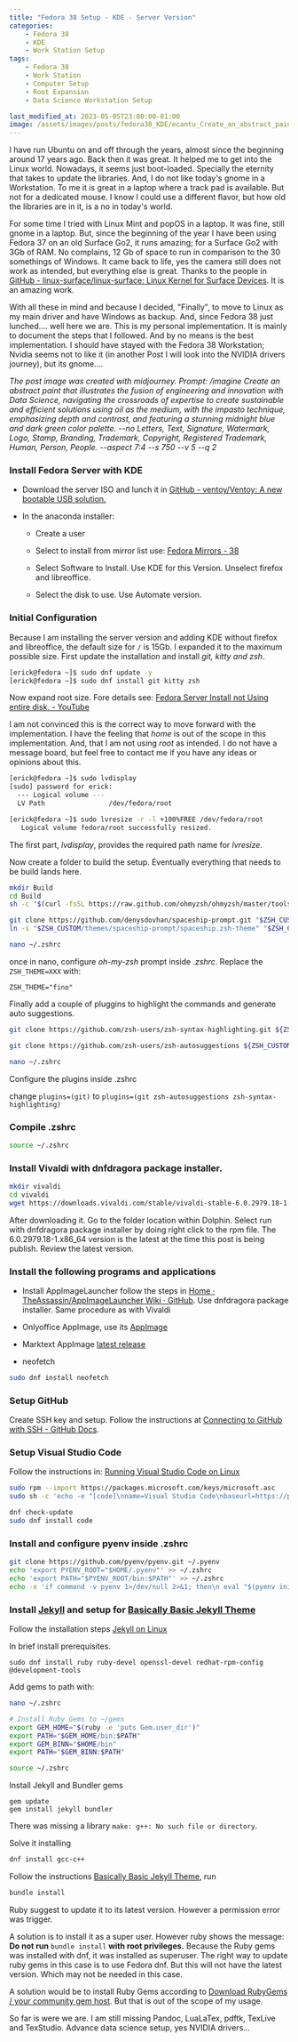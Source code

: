```yaml
---
title: "Fedora 38 Setup - KDE - Server Version" 
categories: 
    - Fedora 38
    - KDE
    - Work Station Setup
tags: 
    - Fedora 38
    - Work Station
    - Computer Setup
    - Root Expansion
    - Data Science Workstation Setup

last_modified_at: 2023-05-05T23:00:00-01:00
image: /assets/images/posts/fedora38_KDE/ecantu_Create_an_abstract_paint_that_illustrates_the_fusion_of__8c2afd06-0892-4da2-9ad3-4aa9e5a236d2.png
---
```


I have run Ubuntu on and off through the years,  almost since the beginning around 17 years ago. Back then it was great. It helped me to get into the Linux world. Nowadays, it seems just boot-loaded.  Specially the eternity that takes to update the libraries. And, I do not like today's gnome in a Workstation. To me it is great in a laptop where a track pad is available. But not for a dedicated mouse.  I know I could use a different flavor, but how old the libraries are in it, is a no in today's world. 

For some time I tried with Linux Mint and popOS in a laptop.  It was fine, still gnome in a laptop. But, since the beginning of the year I have been using Fedora 37 on an old Surface Go2,  it runs amazing; for a Surface Go2 with 3Gb of RAM. No complains, 12 Gb of space to run in comparison to the 30 somethings of Windows. It came back to life, yes the camera still does not work as intended, but everything else is great. Thanks to the people in  [GitHub - linux-surface/linux-surface: Linux Kernel for Surface Devices](https://github.com/linux-surface/linux-surface). It is an amazing work. 

With all these in mind and because I decided, "Finally", to move to Linux as my main driver and have Windows as backup. And, since Fedora 38 just lunched.... well here we are.  This is my personal implementation. It is mainly to document the steps that I followed.  And by no means is the best implementation. I should have stayed with the Fedora 38 Workstation; Nvidia seems not to like it (in another Post I will look into the NVIDIA drivers journey),  but its gnome.... 

*The post image was created with midjourney. Prompt: /imagine Create an abstract paint that illustrates the fusion of engineering and innovation with Data Science, navigating the crossroads of expertise to create sustainable and efficient solutions using oil as the medium, with the impasto technique, emphasizing depth and contrast, and featuring a stunning midnight blue and dark green color palette. --no Letters, Text, Signature, Watermark, Logo, Stamp, Branding, Trademark, Copyright, Registered Trademark, Human, Person, People. --aspect 7:4 --s 750 --v 5 --q 2*  

### Install Fedora Server with KDE

- Download the server ISO and lunch it in [GitHub - ventoy/Ventoy: A new bootable USB solution.](https://github.com/ventoy/Ventoy)

- In the anaconda installer:
  
  - Create a user
  
  - Select to install from mirror list use: [Fedora Mirrors - 38](https://admin.fedoraproject.org/mirrormanager/mirrors/Fedora/38)
  
  - Select Software to Install. Use KDE for this Version. Unselect firefox and libreoffice.
  
  - Select the disk to use. Use Automate version. 

### Initial Configuration

Because I am installing the server version and adding KDE without firefox and libreoffice, the  default size for `/` is 15Gb.  I expanded it to the maximum possible size. First update the installation and install *git, kitty and zsh*.

```bash
[erick@fedora ~]$ sudo dnf update -y
[erick@fedora ~]$ sudo dnf install git kitty zsh
```

Now expand root size. Fore details see: [Fedora Server Install not Using entire disk. - YouTube](https://www.youtube.com/watch?v=MfGkBe8Y5Nk)

I am not convinced this is the correct way to move forward with the implementation. I have the feeling that *home* is out of the scope in this implementation. And, that I am not using *root* as intended. I do not have a message board, but feel free to contact me if you have any ideas or opinions about this. 

```bash
[erick@fedora ~]$ sudo lvdisplay
[sudo] password for erick:
  --- Logical volume ---
  LV Path                /dev/fedora/root

[erick@fedora ~]$ sudo lvresize -r -l +100%FREE /dev/fedora/root
   Logical volume fedora/root successfully resized.
```

The first part, *lvdisplay*, provides the required path name for *lvresize*.

Now create a folder to build the setup. Eventually everything that needs to be build lands here. 

```bash
mkdir Build
cd Build
sh -c "$(curl -fsSL https://raw.github.com/ohmyzsh/ohmyzsh/master/tools/install.sh)"

git clone https://github.com/denysdovhan/spaceship-prompt.git "$ZSH_CUSTOM/themes/spaceship-prompt" --depth=1
ln -s "$ZSH_CUSTOM/themes/spaceship-prompt/spaceship.zsh-theme" "$ZSH_CUSTOM/themes/spaceship.zsh-theme"

nano ~/.zshrc
```

once in nano, configure *oh-my-zsh* prompt inside *.zshrc*. Replace the `ZSH_THEME=XXX` with:

`ZSH_THEME="fino"`

Finally add a couple of pluggins to highlight the commands and generate auto suggestions. 

```bash
git clone https://github.com/zsh-users/zsh-syntax-highlighting.git ${ZSH_CUSTOM:-~/.oh-my-zsh/custom}/plugins/zsh-syntax-highlighting

git clone https://github.com/zsh-users/zsh-autosuggestions ${ZSH_CUSTOM:-~/.oh-my-zsh/custom}/plugins/zsh-autosuggestions

nano ~/.zshrc
```

Configure the plugins inside .zshrc

change `plugins=(git)` to `plugins=(git zsh-autosuggestions zsh-syntax-highlighting)`

### Compile .zshrc

```bash
source ~/.zshrc
```

### Install Vivaldi with dnfdragora package installer.

```bash
mkdir vivaldi
cd vivaldi
wget https://downloads.vivaldi.com/stable/vivaldi-stable-6.0.2979.18-1.x86_64.rpm
```

After downloading it. Go to the folder location within Dolphin. Select run with dnfdragora package installer by doing right click to the rpm file. The 6.0.2979.18-1.x86_64 version is the latest at the time this post is being publish. Review the latest version.

### Install the following programs and applications

- Install AppImageLauncher follow the steps in [Home · TheAssassin/AppImageLauncher Wiki · GitHub](https://github.com/TheAssassin/AppImageLauncher/wiki). Use dnfdragora package installer. Same procedure as with Vivaldi

- Onlyoffice AppImage, use its [AppImage](https://www.onlyoffice.com/download-desktop.aspx)

- Marktext AppImage [latest release](https://github.com/marktext/marktext/releases/latest)

- neofetch 

```bash
sudo dnf install neofetch
```

### Setup GitHub

Create SSH key and setup. Follow the instructions at [Connecting to GitHub with SSH - GitHub Docs](https://docs.github.com/authentication/connecting-to-github-with-ssh). 

### Setup Visual Studio Code

Follow the instructions in: [Running Visual Studio Code on Linux](https://code.visualstudio.com/docs/setup/linux#_rhel-fedora-and-centos-based-distributions)

```bash
sudo rpm --import https://packages.microsoft.com/keys/microsoft.asc
sudo sh -c 'echo -e "[code]\nname=Visual Studio Code\nbaseurl=https://packages.microsoft.com/yumrepos/vscode\nenabled=1\ngpgcheck=1\ngpgkey=https://packages.microsoft.com/keys/microsoft.asc" > /etc/yum.repos.d/vscode.repo'

dnf check-update
sudo dnf install code
```

### Install and configure pyenv inside .zshrc

```bash
git clone https://github.com/pyenv/pyenv.git ~/.pyenv
echo 'export PYENV_ROOT="$HOME/.pyenv"' >> ~/.zshrc
echo 'export PATH="$PYENV_ROOT/bin:$PATH"' >> ~/.zshrc
echo -e 'if command -v pyenv 1>/dev/null 2>&1; then\n eval "$(pyenv init --path)"\nfi' >> ~/.zshrc
```

### Install [Jekyll](https://jekyllrb.com) and setup for [Basically Basic Jekyll Theme](https://mmistakes.github.io/jekyll-theme-basically-basic/)

Follow the installation steps [Jekyll on Linux](https://jekyllrb.com/docs/installation/other-linux/) 

In brief install prerequisites. 

```
sudo dnf install ruby ruby-devel openssl-devel redhat-rpm-config @development-tools
```

Add gems to path with:

```bash
nano ~/.zshrc
```

```bash
# Install Ruby Gems to ~/gems
export GEM_HOME="$(ruby -e 'puts Gem.user_dir')"
export PATH="$GEM_HOME/bin:$PATH"
export GEM_BINN="$HOME/bin"
export PATH="$GEM_BINN:$PATH"
```

```bash
source ~/.zshrc
```

Install Jekyll and Bundler gems

```
gem update
gem install jekyll bundler
```

There was missing a library `make: g++: No such file or directory`.

Solve it installing 

```bash
dnf install gcc-c++
```

Follow the instructions [Basically Basic Jekyll Theme](https://mmistakes.github.io/jekyll-theme-basically-basic/), run 

```bash
bundle install
```

Ruby suggest to update it to its latest version. However a permission error was trigger. 

A solution is to install it as a super user. However ruby shows the message: **Do not run** `bundle install`  **with root privileges.** Because the Ruby gems was installed with dnf, it was installed as superuser. The right way to update ruby gems in this case is to use Fedora dnf. But this will not have the latest version. Which may not be needed in this case. 

A solution would be to install Ruby Gems according to  [Download RubyGems / your community gem host](https://rubygems.org/pages/download). But that is out of the scope of my usage. 

So far is were we are. I am still missing  Pandoc, LuaLaTex,  pdftk, TexLive and TexStudio. Advance data science setup, yes NVIDIA drivers... 
